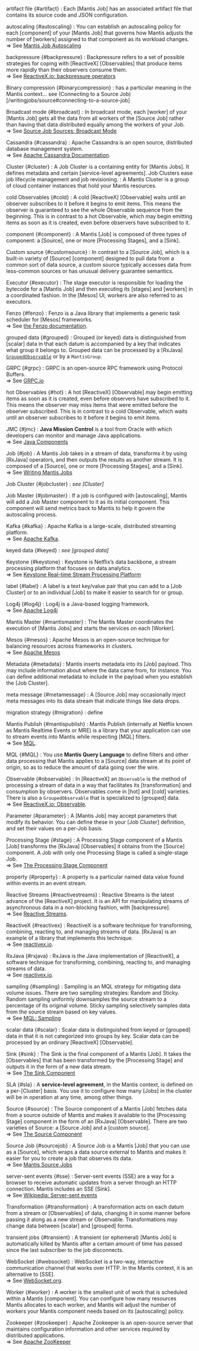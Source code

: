 artifact file {#artifact}
:   Each [Mantis Job] has an associated artifact file that contains its source code and JSON configuration.

autoscaling {#autoscaling}
:   You can establish an autoscaling policy for each [component] of your [Mantis Job] that governs how Mantis adjusts the number of [workers] assigned to that component as its workload changes.<br />⇒ See [Mantis Job Autoscaling](autoscaling)

backpressure {#backpressure}
:   Backpressure refers to a set of possible strategies for coping with [ReactiveX]  [Observables] that produce items more rapidly than their observers consume them.<br />⇒ See [ReactiveX.io: backpressure operators](http://reactivex.io/documentation/operators/backpressure.html)

Binary compression {#binarycompression}
:   <span class="tbd">has a particular meaning in the Mantis context... see (Connecting to a Source Job)[/writingjobs/source#connecting-to-a-source-job]</span>

Broadcast mode {#broadcast}
:   In broadcast mode, each [worker] of your [Mantis Job] gets all the data from all workers of the [Source Job] rather than having that data distributed equally among the workers of your Job.<br />⇒ See [Source Job Sources: Broadcast Mode](writingjobs/source#broadcast-mode)

Cassandra {#cassandra}
:   Apache Cassandra is an open source, distributed database management system.<br />⇒ See [Apache Cassandra Documentation](http://cassandra.apache.org/doc/latest/).

Cluster {#cluster}
:   A Job Cluster is a containing entity for [Mantis Jobs]. It defines metadata and certain [service-level agreements]. Job Clusters ease job lifecycle management and job revisioning.
:   A Mantis Cluster is a group of cloud container instances that hold your Mantis resources.

cold Observables {#cold}
:   A cold [ReactiveX]  [Observable] waits until an observer subscribes to it before it begins to emit items. This means the observer is guaranteed to see the whole Observable sequence from the beginning. This is in contrast to a hot Observable, which may begin emitting items as soon as it is created, even before observers have subscribed to it.

component {#component}
:   A Mantis [Job] is composed of three types of component: a [Source], one or more [Processing Stages], and a [Sink].

Custom source {#customsource}
:   In contrast to a [Source Job], which is a built-in variety of [Source]  [component] designed to pull data from a common sort of data source, a custom source typically accesses data from less-common sources or has unusual delivery guarantee semantics.

Executor {#executor}
:   The stage executor is responsible for loading the bytecode for a [Mantis Job] and then executing its [stages] and [workers] in a coordinated fashion. In the [Mesos] UI, workers are also referred to as executors.

Fenzo {#fenzo}
:   Fenzo is a Java library that implements a generic task scheduler for [Mesos] frameworks.<br />⇒ See [the Fenzo documentation](https://github.com/Netflix/Fenzo/wiki).

grouped data {#grouped}
:   Grouped (or keyed) data is distinguished from [scalar] data in that each datum is accompanied by a key that indicates what group it belongs to. Grouped data can be processed by a [RxJava]  [`GroupedObservable`](http://reactivex.io/RxJava/javadoc/rx/observables/GroupedObservable.html) or by a `MantisGroup`.

GRPC {#grpc}
:   GRPC is an open-source RPC framework using Protocol Buffers.<br />⇒ See [GRPC.io](https://grpc.io/docs/)

hot Observables {#hot}
:   A hot [ReactiveX]  [Observable] may begin emitting items as soon as it is created, even before observers have subscribed to it. This means the observer may miss items that were emitted before the observer subscribed. This is in contrast to a cold Observable, which waits until an observer subscribes to it before it begins to emit items.

JMC {#jmc}
:   **Java Mission Control** is a tool from Oracle with which developers can monitor and manage Java applications.<br />⇒ See [Java Components](https://docs.oracle.com/javacomponents/index.html)

Job {#job}
:   A Mantis Job takes in a stream of data, transforms it by using [RxJava] operators, and then outputs the results as another stream. It is composed of a [Source], one or more [Processing Stages], and a [Sink].<br />⇒ See [Writing Mantis Jobs](writingjobs)

Job Cluster {#jobcluster}
:   *see [Cluster]*

Job Master {#jobmaster}
:   If a job is configured with [autoscaling], Mantis will add a Job Master component to it as its initial component. This component will send metrics back to Mantis to help it govern the autoscaling process.

Kafka {#kafka}
:   Apache Kafka is a large-scale, distributed streaming platform.<br />⇒ See [Apache Kafka](http://kafka.apache.org).

keyed data {#keyed}
:   *see [grouped data]*

Keystone {#keystone}
:   Keystone is Netflix’s data backbone, a stream processing platform that focuses on data analytics.<br />⇒ See [Keystone Real-time Stream Processing Platform](https://medium.com/netflix-techblog/keystone-real-time-stream-processing-platform-a3ee651812a)

label {#label}
:   A label is a text key/value pair that you can add to a [Job Cluster] or to an individual [Job] to make it easier to search for or group.

Log4j {#log4j}
:   Log4j is a Java-based logging framework.<br />⇒ See [Apache Log4j](https://logging.apache.org/log4j/2.x/)

Mantis Master {#mantismaster}
:   The Mantis Master coordinates the execution of [Mantis Jobs] and starts the services on each [Worker].

Mesos {#mesos}
:   Apache Mesos is an open-source technique for balancing resources across frameworks in clusters.<br />⇒ See [Apache Mesos](https://mesos.apache.org/documentation/latest/)

Metadata {#metadata}
:   Mantis inserts metadata into its [Job] payload. This may include information about where the data came from, for instance. You can define additional metadata to include in the payload when you establish the [Job Cluster].

meta message {#metamessage}
:   A [Source Job] may occasionally inject meta messages into its data stream that indicate things like data drops.

migration strategy {#migration}
:   <span class="tbd">define</span>

Mantis Publish {#mantispublish}
:   Mantis Publish (internally at Netflix known as Mantis Realtime Events or MRE) is a library that your application can use to stream events into Mantis while respecting [MQL] filters.<br />⇒ See [MQL](MQL).

MQL {#MQL}
:   You use **Mantis Query Language** to define filters and other data processing that Mantis applies to a [Source] data stream at its point of origin, so as to reduce the amount of data going over the wire.

Observable {#observable}
:   In [ReactiveX] an `Observable` is the method of processing a stream of data in a way that facilitates its [transformation] and consumption by observers. Observables come in [hot] and [cold] varieties. There is also a `GroupedObservable` that is specialized to [grouped] data.<br />⇒ See [ReactiveX.io: Observable](http://reactivex.io/documentation/observable.html).

Parameter {#parameter}
:   A [Mantis Job] may accept parameters that modify its behavior. You can define these in your [Job Cluster] definition, and set their values on a per-Job basis.

Processing Stage {#stage}
:   A Processing Stage component of a Mantis [Job] transforms the [RxJava]  [Observables] it obtains from the [Source] component. A Job with only one Processing Stage is called a single-stage Job.<br />⇒ See [The Processing Stage Component](writingjobs/stage)

property {#property}
:   A property is a particular named data value found within events in an event stream.

Reactive Streams {#reactivestreams}
:   Reactive Streams is the latest advance of the [ReactiveX] project. It is an API for manipulating streams of asynchronous data in a non-blocking fashion, with [backpressure].<br />⇒ See [Reactive Streams](http://www.reactive-streams.org).

ReactiveX {#reactivex}
:   ReactiveX is a software technique for transforming, combining, reacting to, and managing streams of data. [RxJava] is an example of a library that implements this technique.<br />⇒ See [reactivex.io](http://reactivex.io/).

RxJava {#rxjava}
:   RxJava is the Java implementation of [ReactiveX], a software technique for transforming, combining, reacting to, and managing streams of data.<br />⇒ See [reactivex.io](http://reactivex.io/).

sampling {#sampling}
:   Sampling is an MQL strategy for mitigating data volume issues. There are two sampling strategies: Random and Sticky. Random sampling uniformly downsamples the source stream to a percentage of its original volume. Sticky sampling selectively samples data from the source stream based on key values.<br />⇒ See [MQL: Sampling](MQL/sampling)

scalar data {#scalar}
:   Scalar data is distinguished from keyed or [grouped] data in that it is not categorized into groups by key. Scalar data can be processed by an ordinary [ReactiveX]  [Observable].

Sink {#sink}
:   The Sink is the final component of a Mantis [Job]. It takes the [Observables] that has been transformed by the [Processing Stage] and outputs it in the form of a new data stream.<br />⇒ See [The Sink Component](writingjobs/sink)

SLA {#sla}
:   A **service-level agreement**, in the Mantis context, is defined on a per-[Cluster] basis. You use it to configure how many [Jobs] in the cluster will be in operation at any time, among other things.

Source {#source}
:   The Source component of a Mantis [Job] fetches data from a source outside of Mantis and makes it available to the [Processing Stage] component in the form of an [RxJava]  [Observable]. There are two varieties of Source: a [Source Job] and a [custom source].<br />⇒ See [The Source Component](writingjobs/source)

Source Job {#sourcejob}
:   A Source Job is a Mantis [Job] that you can use as a [Source], which wraps a data source external to Mantis and makes it easier for you to create a job that observes its data.<br />⇒ See [Mantis Source Jobs](internals/sourcejobs)

server-sent events {#sse}
:   Server-sent events (SSE) are a way for a browser to receive automatic updates from a server through an HTTP connection. Mantis includes an SSE [Sink].<br />⇒ See [Wikipedia: Server-sent events](https://en.wikipedia.org/wiki/Server-sent_events)

Transformation {#transformation}
:   A transformation acts on each datum from a stream or [Observables] of data, changing it in some manner before passing it along as a new stream or Observable. Transformations may change data between [scalar] and [grouped] forms.

transient jobs {#transient}
:   A transient (or ephemeral) [Mantis Job] is automatically killed by Mantis after a certain amount of time has passed since the last subscriber to the job disconnects.

WebSocket {#websocket}
:   WebSocket is a two-way, interactive communication channel that works over HTTP. In the Mantis context, it is an alternative to [SSE].<br />⇒ See [WebSocket.org](https://www.websocket.org/).

Worker {#worker}
:   A worker is the smallest unit of work that is scheduled within a Mantis [component]. You can configure how many resources Mantis allocates to each worker, and Mantis will adjust the number of workers your Mantis component needs based on its [autoscaling] policy.

Zookeeper {#zookeeper}
:   Apache Zookeeper is an open-source server that maintains configuration information and other services required by distributed applications.<br />⇒ See [Apache ZooKeeper](https://zookeeper.apache.org/)

<!-- Do not edit below this line -->
